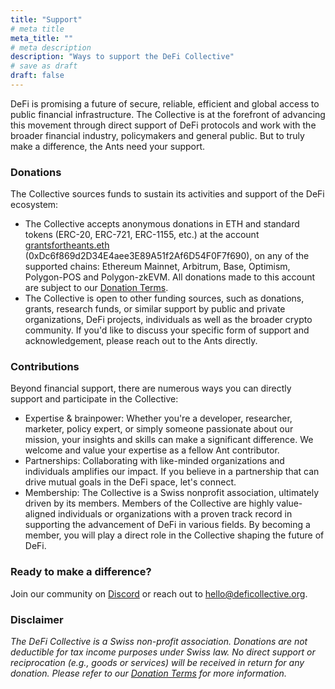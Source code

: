 ```yaml
---
title: "Support"
# meta title
meta_title: ""
# meta description
description: "Ways to support the DeFi Collective"
# save as draft
draft: false
---
```


DeFi is promising a future of secure, reliable, efficient and global access to public financial infrastructure. The Collective is at the forefront of advancing this movement through direct support of DeFi protocols and work with the broader financial industry, policymakers and general public. But to truly make a difference, the Ants need your support.

### Donations

The Collective sources funds to sustain its activities and support of the DeFi ecosystem:

- The Collective accepts anonymous donations in ETH and standard tokens (ERC-20, ERC-721, ERC-1155, etc.) at the account [grantsfortheants.eth](https://etherscan.io/address/0xDc6f869d2D34E4aee3E89A51f2Af6D54F0F7f690) (0xDc6f869d2D34E4aee3E89A51f2Af6D54F0F7f690), on any of the supported chains: Ethereum Mainnet, Arbitrum, Base, Optimism, Polygon-POS and Polygon-zkEVM. All donations made to this account are subject to our [Donation Terms](../donation-terms).
- The Collective is open to other funding sources, such as donations, grants, research funds, or similar support by public and private organizations, DeFi projects, individuals as well as the broader crypto community. If you'd like to discuss your specific form of support and acknowledgement, please reach out to the Ants directly.

### Contributions

Beyond financial support, there are numerous ways you can directly support and participate in the Collective:

- Expertise & brainpower: Whether you're a developer, researcher, marketer, policy expert, or simply someone passionate about our mission, your insights and skills can make a significant difference. We welcome and value your expertise as a fellow Ant contributor.
- Partnerships: Collaborating with like-minded organizations and individuals amplifies our impact. If you believe in a partnership that can drive mutual goals in the DeFi space, let's connect.
- Membership: The Collective is a Swiss nonprofit association, ultimately driven by its members. Members of the Collective are highly value-aligned individuals or organizations with a proven track record in supporting the advancement of DeFi in various fields. By becoming a member, you will play a direct role in the Collective shaping the future of DeFi.

### Ready to make a difference?

Join our community on [Discord](https://discord.gg/Z467Ehv6VU) or reach out to hello@deficollective.org.

### Disclaimer

*The DeFi Collective is a Swiss non-profit association. Donations are not deductible for tax income purposes under Swiss law. No direct support or reciprocation (e.g., goods or services) will be received in return for any donation. Please refer to our [Donation Terms](../donation-terms) for more information.*